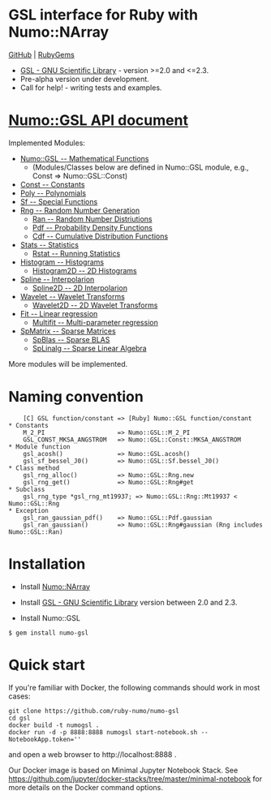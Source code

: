 # GSL interface for Ruby with Numo::NArray

[GitHub](https://github.com/ruby-numo/numo-gsl) |
[RubyGems](https://rubygems.org/gems/numo-gsl)

* [GSL - GNU Scientific Library](http://www.gnu.org/software/gsl/) - version >=2.0 and <=2.3.
* Pre-alpha version under development.
* Call for help! - writing tests and examples.

# [Numo::GSL API document](http://ruby-numo.github.io/gsl/yard/)

Implemented Modules:

* [Numo::GSL -- Mathematical Functions](http://ruby-numo.github.io/gsl/yard/Numo/GSL.html)
  * (Modules/Classes below are defined in Numo::GSL module, e.g., Const => Numo::GSL::Const)
* [Const -- Constants](http://ruby-numo.github.io/gsl/yard/Numo/GSL/Const.html)
* [Poly -- Polynomials](http://ruby-numo.github.io/gsl/yard/Numo/GSL/Poly.html)
* [Sf -- Special Functions](http://ruby-numo.github.io/gsl/yard/Numo/GSL/Sf.html)
* [Rng -- Random Number Generation](http://ruby-numo.github.io/gsl/yard/Numo/GSL/Rng.html)
  * [Ran -- Random Number Distriutions](http://ruby-numo.github.io/gsl/yard/Numo/GSL/Ran.html)
  * [Pdf -- Probability Density Functions](http://ruby-numo.github.io/gsl/yard/Numo/GSL/Pdf.html)
  * [Cdf -- Cumulative Distribution Functions](http://ruby-numo.github.io/gsl/yard/Numo/GSL/Cdf.html)
* [Stats -- Statistics](http://ruby-numo.github.io/gsl/yard/Numo/GSL/Stats.html)
  * [Rstat -- Running Statistics](http://ruby-numo.github.io/gsl/yard/Numo/GSL/Rstat.html)
* [Histogram -- Histograms](http://ruby-numo.github.io/gsl/yard/Numo/GSL/Histogram.html)
  * [Histogram2D -- 2D Histograms](http://ruby-numo.github.io/gsl/yard/Numo/GSL/Histogram2D.html)
* [Spline -- Interpolarion](http://ruby-numo.github.io/gsl/yard/Numo/GSL/Spline.html)
  * [Spline2D -- 2D Interpolarion](http://ruby-numo.github.io/gsl/yard/Numo/GSL/Spline2D.html)
* [Wavelet -- Wavelet Transforms](http://ruby-numo.github.io/gsl/yard/Numo/GSL/Wavelet.html)
  * [Wavelet2D -- 2D Wavelet Transforms](http://ruby-numo.github.io/gsl/yard/Numo/GSL/Wavelet2D.html)
* [Fit -- Linear regression](http://ruby-numo.github.io/gsl/yard/Numo/GSL/Fit.html)
  * [Multifit -- Multi-parameter regression](http://ruby-numo.github.io/gsl/yard/Numo/GSL/Multifit.html)
* [SpMatrix -- Sparse Matrices](http://ruby-numo.github.io/gsl/yard/Numo/GSL/SpMatrix.html)
  * [SpBlas -- Sparse BLAS](http://ruby-numo.github.io/gsl/yard/Numo/GSL/SpBlas.html)
  * [SpLinalg -- Sparse Linear Algebra](http://ruby-numo.github.io/gsl/yard/Numo/GSL/SpLinalg.html)

More modules will be implemented.

# Naming convention

```
    [C] GSL function/constant => [Ruby] Numo::GSL function/constant
* Constants
    M_2_PI                    => Numo::GSL::M_2_PI
    GSL_CONST_MKSA_ANGSTROM   => Numo::GSL::Const::MKSA_ANGSTROM
* Module function
    gsl_acosh()               => Numo::GSL.acosh()
    gsl_sf_bessel_J0()        => Numo::GSL::Sf.bessel_J0()
* Class method
    gsl_rng_alloc()           => Numo::GSL::Rng.new
    gsl_rng_get()             => Numo::GSL::Rng#get
* Subclass
    gsl_rng_type *gsl_rng_mt19937; => Numo::GSL::Rng::Mt19937 < Numo::GSL::Rng
* Exception
    gsl_ran_gaussian_pdf()    => Numo::GSL::Pdf.gaussian
    gsl_ran_gaussian()        => Numo::GSL::Rng#gaussian (Rng includes Numo::GSL::Ran)
```

# Installation

* Install [Numo::NArray](https://github.com/ruby-numo/narray)
* Install [GSL - GNU Scientific Library](http://www.gnu.org/software/gsl/) version between 2.0 and 2.3.

* Install Numo::GSL

```shell
$ gem install numo-gsl
```

# Quick start

If you're familiar with Docker, the following commands should work in most cases:

```
git clone https://github.com/ruby-numo/numo-gsl
cd gsl
docker build -t numogsl .
docker run -d -p 8888:8888 numogsl start-notebook.sh --NotebookApp.token=''
```

and open a web browser to http://localhost:8888 .

Our Docker image is based on Minimal Jupyter Notebook Stack. See https://github.com/jupyter/docker-stacks/tree/master/minimal-notebook for more details on the Docker command options.
